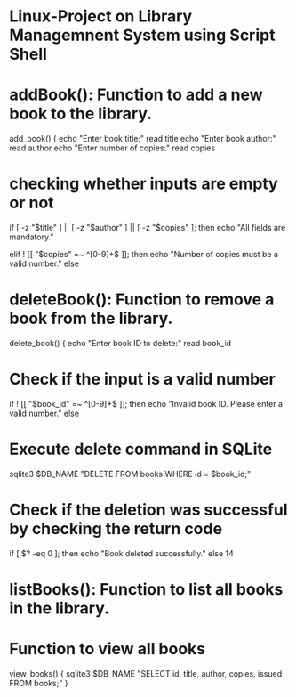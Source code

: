 # Linux-Project on Library Managemnent System using Script Shell
# addBook(): Function to add a new book to the library. 
 
add_book() { 
echo "Enter book title:" 
read title 
echo "Enter book author:" 
read author 
echo "Enter number of copies:" 
read copies 
 
# checking whether inputs are empty or not 
if [ -z "$title" ] || [ -z "$author" ] || [ -z "$copies" ]; then 
echo "All fields are mandatory." 
 
elif ! [[ "$copies" =~ ^[0-9]+$ ]]; then 
echo "Number of copies must be a valid number." 
else 
 
# deleteBook(): Function to remove a book from the library. 
 
delete_book() { 
echo "Enter book ID to delete:" 
read book_id 
 
# Check if the input is a valid number 
if ! [[ "$book_id" =~ ^[0-9]+$ ]]; then 
echo "Invalid book ID. Please enter a valid number." 
else 
# Execute delete command in SQLite 
sqlite3 $DB_NAME "DELETE FROM books WHERE id = 
$book_id;" 
 
# Check if the deletion was successful by checking the return code 
if [ $? -eq 0 ]; then 
echo "Book deleted successfully." 
else 
14  

# listBooks(): Function to list all books in the library. 
 
 
# Function to view all books 
view_books() { 
sqlite3 $DB_NAME "SELECT id, title, author, copies, issued FROM 
books;" 
} 

